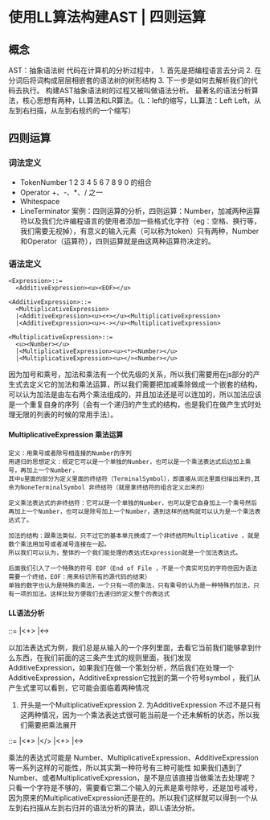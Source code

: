 # 使用LL算法构建AST | 四则运算
## 概念
  AST：抽象语法树
  代码在计算机的分析过程中，
    1. 首先是把编程语言去分词
    2. 在分词后将词构成层层相嵌套的语法树的树形结构
    3. 下一步是如何去解析我们的代码去执行。
  构建AST抽象语法树的过程又被叫做语法分析。
  最著名的语法分析算法，核心思想有两种，LL算法和LR算法。（L：left的缩写，LL算法：Left Left，从左到右扫描，从左到右规约的一个缩写）
## 四则运算
### 词法定义
  * TokenNumber
    1 2 3 4 5 6 7 8 9 0 的组合
  * Operator
    +、-、*、/ 之一
  * Whitespace
    <SP>
  * LineTerminator
    <LF> <CR>
  案例：四则运算的分析，四则运算：Number，加减两种运算符以及我们允许编程语言的使用者添加一些格式化字符（eg：空格、换行等，我们需要无视掉），有意义的输入元素（可以称为token）只有两种，Number和Operator（运算符），四则运算就是由这两种运算符决定的。

### 语法定义
    <Expression>::=
      <AdditiveExpression><u><EOF></u>
    
    <AdditiveExpression>::=
      <MultiplicativeExpression>
      |<AdditiveExpression><u><+></u><MultiplicativeExpression>
      |<AdditiveExpression><u><-></u><MultiplicativeExpression>

    <MultiplicativeExpression>::=
      <u><Number></u>
      |<MultiplicativeExpression><u><*><Number></u>
      |<MultiplicativeExpression><u></><Number></u>
  
  因为加号和乘号，加法和乘法有一个优先级的关系，所以我们需要用在js部分的产生式去定义它的加法和乘法运算，所以我们需要把加减乘除做成一个嵌套的结构，可以认为加法是由左右两个乘法组成的，并且加法还是可以连加的，所以加法应该是一个重复自身的序列（会有一个递归的产生式的结构，也是我们在做产生式时处理无限的列表的时候的常用手法）。
  #### MultiplicativeExpression 乘法运算
    定义：用乘号或者除号相连接的Number的序列
    用递归的思想定义：规定它可以是一个单独的Number，也可以是一个乘法表达式后边加上乘号，再加上一个Number.
    其中u里面的部分为定义里面的终结符（TerminalSymbol），即直接从词法里面扫描出来的,其余为NoneTerminalSymbol 非终结符（就是拿终结符的组合定义出来的） 

    定义乘法表达式的非终结符：它可以是一个单独的Number，也可以是它自身加上一个乘号然后再加上一个Number，也可以是除号加上一个Number，遇到这样的结构就可以认为是一个乘法表达式了。

    加法的结构：跟乘法类似，只不过它的基本单元换成了一个非终结符Multiplicative ，就是数个乘法用加号或者减号连接在一起。
    所以我们可以认为，整体的一个我们能处理的表达式Expression就是一个加法表达式。

    后面我们引入了一个特殊的符号 EOF（End of File ，不是一个真实可见的字符但因为语法需要一个终结，EOF：用来标识所有的源代码的结束）
    单独的数字也认为是特殊的乘法，一个只有一项的乘法，只有乘号的认为是一种特殊的加法，只有一项的加法。这样比较方便我们去递归的定义整个的表达式 
  
  #### LL语法分析
  <AdditiveExpression>::=
      <MultiplicativeExpression>
      |<AdditiveExpression><+><MultiplicativeExpression>
      |<AdditiveExpression><-><MultiplicativeExpression>

  以加法表达式为例，我们总是从输入的一个序列里面，去看它当前我们能够拿到什么东西，在我们前面的这三条产生式的规则里面，我们发现 AdditiveExpression，如果我们在做一个策划分析，然后我们在处理一个AdditiveExpression，AdditiveExpression它找到的第一个符号symbol ，我们从产生式里可以看到，它可能会面临着两种情况
  1. 开头是一个MultiplicativeExpression 2. 为AdditiveExpression 不过不是只有这两种情况，因为一个乘法表达式很可能当前是一个还未解析的状态，所以我们需要把乘法展开

  <AdditiveExpression>::=
      <Number>
      |<MultiplicativeExpression><*><Number>
      |<MultiplicativeExpression></><Number>
      |<AdditiveExpression><+><MultiplicativeExpression>
      |<AdditiveExpression><-><MultiplicativeExpression>

  乘法的表达式可能是 Number、MultiplicativeExpression、AdditiveExpression等一系列这样的可能性，所以其实第一种符号有三种可能性
  如果我们遇到了Number、或者MultiplicativeExpression，是不是应该直接当做乘法去处理呢？只看一个字符是不够的，需要看它第二个输入的元素是乘号除号，还是加号减号，因为原来的MultiplicativeExpression还是在的。所以我们这样就可以得到一个从左到右扫描从左到右归并的语法分析的算法，即LL语法分析。

  


  
